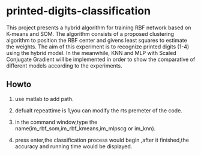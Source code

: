 printed-digits-classification
=============================

This project presents a hybrid algorithm for training RBF network based on K-means and SOM. The algorithm consists of a proposed clustering algorithm to position the RBF center and givens least squares to estimate the weights. The aim of this experiment is to recognize printed digits (1-4) using the hybrid model. In the meanwhile, KNN and MLP with Scaled Conjugate Gradient will be implemented in order to show the comparative of different models according to the experiments.


Howto
-----
1. use matlab to add path.

2. defualt repeattime is 1,you can modify the rts premeter of the code.

3. in the command window,type the name(im_rbf_som,im_rbf_kmeans,im_mlpscg or im_knn).

4. press enter,the classification process would begin ,after it finished,the accuracy and running time would be displayed.

